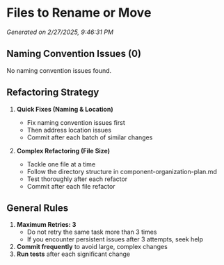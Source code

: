 # Files to Rename or Move

_Generated on 2/27/2025, 9:46:31 PM_

## Naming Convention Issues (0)

No naming convention issues found.


## Refactoring Strategy

1. **Quick Fixes (Naming & Location)**
   - Fix naming convention issues first
   - Then address location issues
   - Commit after each batch of similar changes

2. **Complex Refactoring (File Size)**
   - Tackle one file at a time
   - Follow the directory structure in component-organization-plan.md
   - Test thoroughly after each refactor
   - Commit after each file refactor

## General Rules

1. **Maximum Retries: 3**
   - Do not retry the same task more than 3 times
   - If you encounter persistent issues after 3 attempts, seek help
2. **Commit frequently** to avoid large, complex changes
3. **Run tests** after each significant change
